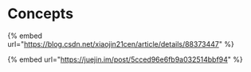 # Concepts

{% embed url="https://blog.csdn.net/xiaojin21cen/article/details/88373447" %}

{% embed url="https://juejin.im/post/5cced96e6fb9a032514bbf94" %}



